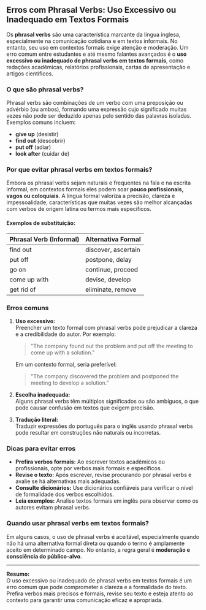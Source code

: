 ## Erros com Phrasal Verbs: Uso Excessivo ou Inadequado em Textos Formais

Os **phrasal verbs** são uma característica marcante da língua inglesa, especialmente na comunicação cotidiana e em textos informais. No entanto, seu uso em contextos formais exige atenção e moderação. Um erro comum entre estudantes e até mesmo falantes avançados é o **uso excessivo ou inadequado de phrasal verbs em textos formais**, como redações acadêmicas, relatórios profissionais, cartas de apresentação e artigos científicos.

### O que são phrasal verbs?

Phrasal verbs são combinações de um verbo com uma preposição ou advérbio (ou ambos), formando uma expressão cujo significado muitas vezes não pode ser deduzido apenas pelo sentido das palavras isoladas. Exemplos comuns incluem:  
- **give up** (desistir)  
- **find out** (descobrir)  
- **put off** (adiar)  
- **look after** (cuidar de)

### Por que evitar phrasal verbs em textos formais?

Embora os phrasal verbs sejam naturais e frequentes na fala e na escrita informal, em contextos formais eles podem soar **pouco profissionais, vagos ou coloquiais**. A língua formal valoriza a precisão, clareza e impessoalidade, características que muitas vezes são melhor alcançadas com verbos de origem latina ou termos mais específicos.

#### Exemplos de substituição:

| Phrasal Verb (Informal) | Alternativa Formal      |
|-------------------------|------------------------|
| find out                | discover, ascertain    |
| put off                 | postpone, delay        |
| go on                   | continue, proceed      |
| come up with            | devise, develop        |
| get rid of              | eliminate, remove      |

### Erros comuns

1. **Uso excessivo:**  
   Preencher um texto formal com phrasal verbs pode prejudicar a clareza e a credibilidade do autor. Por exemplo:

   > "The company found out the problem and put off the meeting to come up with a solution."

   Em um contexto formal, seria preferível:

   > "The company discovered the problem and postponed the meeting to develop a solution."

2. **Escolha inadequada:**  
   Alguns phrasal verbs têm múltiplos significados ou são ambíguos, o que pode causar confusão em textos que exigem precisão.

3. **Tradução literal:**  
   Traduzir expressões do português para o inglês usando phrasal verbs pode resultar em construções não naturais ou incorretas.

### Dicas para evitar erros

- **Prefira verbos formais:** Ao escrever textos acadêmicos ou profissionais, opte por verbos mais formais e específicos.
- **Revise o texto:** Após escrever, revise procurando por phrasal verbs e avalie se há alternativas mais adequadas.
- **Consulte dicionários:** Use dicionários confiáveis para verificar o nível de formalidade dos verbos escolhidos.
- **Leia exemplos:** Analise textos formais em inglês para observar como os autores evitam phrasal verbs.

### Quando usar phrasal verbs em textos formais?

Em alguns casos, o uso de phrasal verbs é aceitável, especialmente quando não há uma alternativa formal direta ou quando o termo é amplamente aceito em determinado campo. No entanto, a regra geral é **moderação e consciência do público-alvo**.

---

**Resumo:**  
O uso excessivo ou inadequado de phrasal verbs em textos formais é um erro comum que pode comprometer a clareza e a formalidade do texto. Prefira verbos mais precisos e formais, revise seu texto e esteja atento ao contexto para garantir uma comunicação eficaz e apropriada.